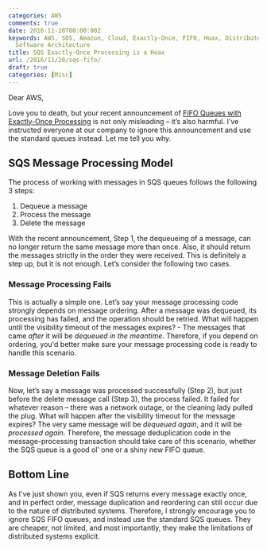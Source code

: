 ```yaml
---
categories: AWS
comments: true
date: 2016-11-20T00:00:00Z
keywords: AWS, SQS, Amazon, Cloud, Exactly-Once, FIFO, Hoax, Distributed Systems,
  Software Architecture
title: SQS Exactly-Once Processing is a Hoax
url: /2016/11/20/sqs-fifo/
draft: true
categories: [Misc]
---
```


Dear AWS,

Love you to death, but your recent announcement of [FIFO Queues with Exactly-Once Processing](https://aws.amazon.com/about-aws/whats-new/2016/11/amazon-sqs-introduces-fifo-queues-with-exactly-once-processing-and-lower-prices-for-standard-queues/) is not only misleading – it’s also harmful. I've instructed everyone at our company to ignore this announcement and use the standard queues instead. Let me tell you why.

<!--more-->

## SQS Message Processing Model
The process of working with messages in SQS queues follows the following 3 steps:

1. Dequeue a message
2. Process the message
3. Delete the message

With the recent announcement, Step 1, the dequeueing of a message, can no longer return the same message more than once. Also, it should return the messages strictly in the order they were received. This is definitely a step up, but it is not enough. Let’s consider the following two cases.

### Message Processing Fails
This is actually a simple one. Let’s say your message processing code strongly depends on message ordering. After a message was dequeued, its processing has failed, and the operation should be retried. What will happen until the visibility timeout of the messages expires? - The messages that came *after* it will be *dequeued in the meantime*. Therefore, if you depend on ordering, you'd better make sure your message processing code is ready to handle this scenario.

### Message Deletion Fails
Now, let’s say a message was processed successfully (Step 2), but just before the delete message call (Step 3), the process failed. It failed for whatever reason – there was a network outage, or the cleaning lady pulled the plug. What will happen after the visibility timeout for the message expires? The very same message will be *dequeued again*, and it will be *processed again*. Therefore, the message deduplication code in the message-processing transaction should take care of this scenario, whether the SQS queue is a good ol’ one or a shiny new FIFO queue.

## Bottom Line
As I've just shown you, even if SQS returns every message exactly once, and in perfect order, message duplication and reordering can still occur due to the nature of distributed systems. Therefore, I strongly encourage you to ignore SQS FIFO queues, and instead use the standard SQS queues. They are cheaper, not limited, and most importantly, they make the limitations of distributed systems explicit.